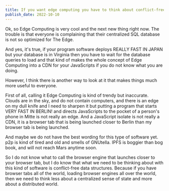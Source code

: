 ```yaml
---
title: If you want edge computing you have to think about conflict-free data structures
publish_date: 2022-10-10
---
```


Ok, so Edge Computing is very cool and the next new thing right now. The trouble is that everyone is complaining that their centralized SQL database is not so optimized for The Edge.

And yes, it's true, if your program software deploys REALLY FAST IN JAPAN but your database is in Virginia then you have to wait for the database queries to load and that kind of makes the whole concept of Edge Computing into a CDN for your JavaScripts if you do not know what you are doing. 

However, I think there is another way to look at it that makes things much more useful to everyone. 

First of all, calling it Edge Computing is kind of trendy but inaccurate. Clouds are in the sky, and do not contain computers, and there is an edge on my dull knife and I need to sharpen it but putting a program that starts VERY FAST IN BERLIN! and directs JavaScripts to the pocket of a person's phone in Mitte is not really an edge. And a JavaScript isolate is not really a CDN, it is a browser tab that is being launched closer to Berlin than my browser tab is being launched. 

And maybe we do not have the best wording for this type of software yet. p2p is kind of tired and old and smells of GNUtella. IPFS is boggier than bog book, and will not reach Mars anytime soon. 

So I do not know what to call the browser engine that launches closer to your browser tab, but I do know that what we need to be thinking about with this kind of software is conflict-free data structures. Because if you have browser tabs all of the world, loading browser engines all over the world, then we need to think less about a centralized sense of state and more about a distributed world.
